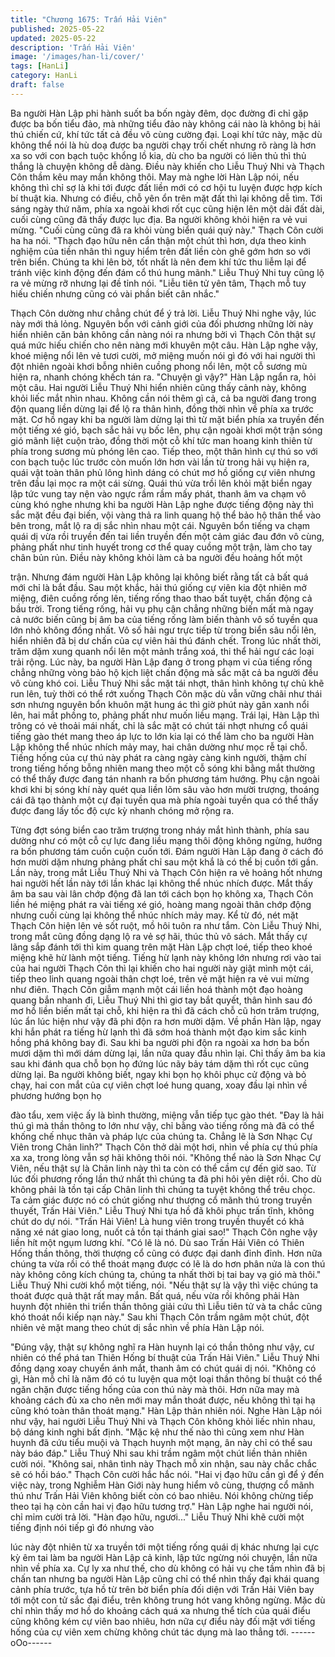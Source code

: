 ```yaml
---
title: "Chương 1675: Trấn Hải Viên"
published: 2025-05-22
updated: 2025-05-22
description: 'Trấn Hải Viên'
image: '/images/han-li/cover/'
tags: [HanLi]
category: HanLi
draft: false
---
```


Ba người Hàn Lập phi hành suốt ba bốn ngày đêm, dọc đường đi
chỉ gặp được ba bốn tiểu đảo, mà những tiểu đảo này không cái
nào là không bị hải thú chiến cứ, khí tức tất cả đều vô cùng
cường đại. Loại khí tức này, mặc dù không thể nói là hù doạ được
ba người chạy trối chết nhưng rõ ràng là hơn xa so với con bạch
tuộc khổng lồ kia, dù cho ba người có liên thủ thì thủ thắng là
chuyện không dễ dàng.
Điều này khiến cho Liễu Thuý Nhi và Thạch Côn thầm kêu may
mắn không thôi. May mà nghe lời Hàn Lập nói, nếu không thì chỉ
sợ là khi tới được đất liền mới có cơ hội tu luyện được hợp kích
bí thuật kia. Nhưng có điều, chỗ yên ổn trên mặt đất thì lại không
dễ tìm.
Tới sáng ngày thứ năm, phía xa ngoài khơi rốt cục cũng hiện lên
một dải đất dài, cuối cùng cũng đã thấy được lục địa. Ba người
không khỏi hiện ra vẻ vui mừng.
"Cuối cùng cũng đã ra khỏi vùng biển quái quỷ này."
Thạch Côn cười ha ha nói.
"Thạch đạo hữu nên cẩn thận một chút thì hơn, dựa theo kinh
nghiệm của tiền nhân thì nguy hiểm trên đất liền còn ghê gớm
hơn so với trên biển. Chúng ta khi lên bờ, tốt nhất là nên đem khí
tức thu liễm lại để tránh việc kinh động đến đám cổ thú hung
mãnh."
Liễu Thuý Nhi tuy cũng lộ ra vẻ mừng rỡ nhưng lại đề tỉnh nói.
"Liễu tiên tử yên tâm, Thạch mỗ tuy hiếu chiến nhưng cũng có vài
phần biết cân nhắc."

Thạch Côn dường như chẳng chút để ý trả lời. Liễu Thuý Nhi
nghe vậy, lúc này mới thả lỏng.
Nguyên bổn với cảnh giới của đối phương những lời này hiển
nhiên căn bản không cần nàng nói ra nhưng bởi vì Thạch Côn
thật sự quá mức hiếu chiến cho nên nàng mới khuyên một câu.
Hàn Lập nghe vậy, khoé miệng nổi lên vẻ tươi cười, mở miệng
muốn nói gì đó với hai người thì đột nhiên ngoài khơi bỗng nhiên
cuồng phong nổi lên, một cỗ sương mù hiện ra, nhanh chóng
khếch tán ra.
"Chuyện gì vậy?"
Hàn Lập ngẩn ra, hỏi một câu.
Hai người Liễu Thuý Nhi hiển nhiên cũng thấy cảnh này, không
khỏi liếc mắt nhìn nhau. Không cần nói thêm gì cả, cả ba người
đang trong độn quang liền dừng lại để lộ ra thân hình, đồng thời
nhìn về phía xa trước mặt. Cơ hồ ngay khi ba người làm dừng lại
thì từ mặt biển phía xa truyền đến một tiếng xé gió, bạch sắc hải
vụ bốc lên, phụ cận ngoài khơi một trận sóng gió mãnh liệt cuộn
trào, đồng thời một cỗ khí tức man hoang kinh thiên từ phía trong
sương mù phóng lên cao.
Tiếp theo, một thân hình cự thú so với con bạch tuộc lúc trước
còn muốn lớn hơn vài lần từ trong hải vụ hiện ra, quái vật toàn
thân phủ lông hình dáng có chút mơ hồ giống cự viên nhưng trên
đầu lại mọc ra một cái sừng.
Quái thú vừa trồi lên khỏi mặt biển ngay lập tức vung tay nện vào
ngực rầm rầm mấy phát, thanh âm va chạm vô cùng khó nghe
nhưng khi ba người Hàn Lập nghe được tiếng động này thì sắc
mặt đều đại biến, vội vàng thả ra linh quang hộ thể bảo hộ thân
thể vào bên trong, mắt lộ ra dị sắc nhìn nhau một cái.
Nguyên bổn tiếng va chạm quái dị vừa rồi truyền đến tai liền
truyền đến một cảm giác đau đớn vô cùng, phảng phất như tinh
huyết trong cơ thể quay cuồng một trận, làm cho tay chân bủn
rủn. Điều này không khỏi làm cả ba người đều hoảng hốt một

trận.
Nhưng đám người Hàn Lập không lại không biết rằng tất cả bất
quá mới chỉ là bắt đầu.
Sau một khắc, hải thú giống cự viên kia đột nhiên mở miệng, điên
cuồng rống lên, tiếng rống thao thao bất tuyệt, chấn động cả bầu
trời. Trong tiếng rống, hải vụ phụ cận chẳng những biến mất mà
ngay cả nước biến cũng bị âm ba của tiếng rống làm biến thành
vô số tuyền qua lớn nhỏ không đồng nhất. Vô số hải ngư trực tiếp
từ trong biển sâu nổi lên, hiển nhiên đã bị dư chấn của cự viên
hải thú đánh chết.
Trong lúc nhất thời, trăm dặm xung quanh nổi lên một mảnh trắng
xoá, thi thể hải ngư các loại trải rộng.
Lúc này, ba người Hàn Lập đang ở trong phạm vi của tiếng rống
chẳng những vòng bảo hộ kịch liệt chấn động mà sắc mặt cả ba
người đều vô cùng khó coi.
Liễu Thuý Nhi sắc mặt tái nhợt, thân hình không tự chủ khẽ run
lên, tuỳ thời có thể rớt xuống
Thạch Côn mặc dù vẫn vững chãi như thái sơn nhưng nguyên
bổn khuôn mặt hung ác thì giờ phút này gân xanh nổi lên, hai mắt
phồng to, phảng phất như muốn liều mạng.
Trái lại, Hàn Lập thì trông có vẻ thoải mái nhất, chỉ là sắc mặt có
chút tái nhợt nhưng cổ quái tiếng gào thét mang theo áp lực to
lớn kia lại có thể làm cho ba người Hàn Lập không thể nhúc nhích
mảy may, hai chân dường như mọc rễ tại chỗ.
Tiếng hống của cự thú này phát ra càng ngày càng kinh người,
thậm chí trong tiếng hống bỗng nhiên mang theo một cỗ sóng khi
bằng mắt thường có thể thấy được đang tán nhanh ra bốn
phương tám hướng. Phụ cận ngoài khơi khi bị sóng khí này quét
qua liền lõm sâu vào hơn mười trượng, thoáng cái đã tạo thành
một cự đại tuyền qua mà phía ngoài tuyền qua có thể thấy được
đang lấy tốc độ cực kỳ nhanh chóng mở rộng ra.

Từng đợt sóng biển cao trăm trượng trong nháy mắt hình thành,
phía sau dường như có một cỗ cự lực đang liều mạng thôi động
không ngừng, hướng ra bốn phương tám cuồn cuộn cuốn tới.
Đám người Hàn Lập đang ở cách đó hơn mười dặm nhưng
phảng phất chỉ sau một khắ là có thể bị cuốn tới gần. Lần này,
trong mắt Liễu Thuý Nhi và Thạch Côn hiện ra vẻ hoảng hốt
nhưng hai người hết lần này tới lần khác lại không thể nhúc nhích
được.
Mắt thấy âm ba sau vài lân chớp động đã lan tới cách bọn họ
không xa, Thạch Côn liền hé miệng phát ra vài tiếng xé gió,
hoàng mang ngoài thân chớp động nhưng cuối cùng lại không thể
nhúc nhích mảy may.
Kể từ đó, nét mặt Thạch Côn hiện lên vẻ sốt ruột, mồ hôi tuôn ra
như tắm. Còn Liễu Thuý Nhi, trong mắt cũng đồng dạng lộ ra vẻ
sợ hãi, thúc thủ vô sách.
Mắt thấy cự lãng sắp đánh tới thì kim quang trên mặt Hàn Lập
chợt loé, tiếp theo khoé miệng khẽ hừ lành một tiếng. Tiếng hừ
lạnh này không lớn nhưng rơi vào tai của hai người Thạch Côn thì
lại khiến cho hai người này giật mình một cái, tiếp theo linh quang
ngoài thân chợt loé, trên vẻ mặt hiện ra vẻ vui mừng như điên.
Thạch Côn giẫm mạnh một cái liền hoá thành một đạo hoàng
quang bắn nhanh đi, Liễu Thuý Nhi thì giơ tay bắt quyết, thân
hình sau đó mơ hồ liền biến mất tại chỗ, khi hiện ra thì đã cách
chỗ cũ hơn trăm trượng, lúc ẩn lúc hiện như vậy đã phi độn ra
hơn mười dặm.
Về phần Hàn lập, ngay khi hắn phát ra tiếng hừ lạnh thì đã sớm
hoá thành một đạo kim sắc kinh hồng phá không bay đi. Sau khi
ba người phi độn ra ngoài xa hơn ba bốn mươi dặm thì mới dám
dừng lại, lần nữa quay đầu nhìn lại.
Chỉ thấy âm ba kia sau khi đánh qua chỗ bọn họ đứng lúc nãy bảy
tám dặm thì rốt cục cũng dừng lại. Ba người không biết, ngay khi
bọn họ khôi phục cử động và bỏ chạy, hai con mắt của cự viên
chợt loé hung quang, xoay đầu lại nhìn về phương hướng bọn họ

đào tẩu, xem việc ấy là bình thường, miệng vẫn tiếp tục gào thét.
"Đay là hải thú gì mà thần thông to lớn như vậy, chỉ bằng vào
tiếng rống mà đã có thể khống chế nhục thân và pháp lực của
chúng ta. Chẳng lẽ là Sơn Nhạc Cự Viên trong Chân linh?"
Thạch Côn thở dài một hơi, nhìn về phía cự thú phía xa xa, trong
lòng vẫn sợ hãi không thôi nói.
"Không thể nào là Sơn Nhạc Cự Viên, nếu thật sự là Chân linh
này thì ta còn có thể cầm cự đến giờ sao. Từ lúc đối phương rống
lần thứ nhất thì chúng ta đã phi hôi yên diệt rồi. Cho dù không
phải là tồn tại cấp Chân linh thì chúng ta tuyệt không thể trêu
chọc. Ta cảm giác được nó có chút giống như thượng cổ mãnh
thú trong truyền thuyết, Trấn Hải Viên."
Liễu Thuý Nhi tựa hồ đã khôi phục trấn tĩnh, không chút do dự
nói.
"Trấn Hải Viên! Là hung viên trong truyền thuyết có khả năng xé
nát giao long, nuốt cả tồn tại thánh giai sao!"
Thạch Côn nghe vậy liền hít một ngụm lương khí.
"Có lẽ là nó. Dù sao Trấn Hải Viên có Thiên Hống thần thông, thời
thượng cổ cũng có được đại danh đỉnh đỉnh. Hơn nữa chúng ta
vừa rồi có thể thoát mạng được có lẽ là do hơn phân nửa là con
thú này không công kích chúng ta, chúng ta nhất thời bị tai bay vạ
gió mà thôi."
Liễu Thuý Nhi cười khổ một tiếng, nói.
"Nếu thật sự là vậy thì việc chúng ta thoát được quả thật rất may
mắn. Bất quá, nếu vừa rồi không phải Hàn huynh đột nhiên thi
triển thần thông giải cứu thì Liễu tiên tử và ta chắc cũng khó thoát
nổi kiếp nạn này."
Sau khi Thạch Côn trầm ngâm một chút, đột nhiên vẻ mặt mang
theo chút dị sắc nhìn về phía Hàn Lập nói.

"Đúng vậy, thật sự không nghĩ ra Hàn huynh lại có thần thông như
vậy, cư nhiên có thể phá tan Thiên Hống bí thuật của Trấn Hải
Viên."
Liễu Thuý Nhi đồng dạng xoay chuyển ánh mắt, thanh âm có chút
quái dị nói.
"Không có gì, Hàn mỗ chỉ là năm đó có tu luyện qua một loại thần
thông bí thuật có thể ngăn chặn được tiếng hống của con thú này
mà thôi. Hơn nữa may mà khoảng cách đủ xa cho nên mới may
mắn thoát được, nếu không thì tại hạ cũng khó toàn thân thoát
mạng."
Hàn Lập thản nhiên nói.
Nghe Hàn Lập nói như vậy, hai người Liễu Thuý Nhi và Thạch
Côn không khỏi liếc nhìn nhau, bộ dáng kinh nghi bất định.
"Mặc kệ như thế nào thì cũng xem như Hàn huynh đã cứu tiểu
muội và Thạch huynh một mạng, ân này chỉ có thể sau này báo
đáp."
Liễu Thuý Nhi sau khi trầm ngâm một chút liền thản nhiên cười
nói.
"Không sai, nhân tình này Thạch mỗ xin nhận, sau này chắc chắc
sẽ có hồi báo."
Thạch Côn cười hắc hắc nói.
"Hai vị đạo hữu cần gì để ý đến việc này, trong Nghiễm Hàn Giới
này hung hiểm vô cùng, thượng cổ mãnh thú như Trấn Hải Viên
không biết còn có bao nhiêu. Nói không chừng tiếp theo tại hạ còn
cần hai vị đạo hữu tương trợ."
Hàn Lập nghe hai người nói, chỉ mỉm cười trả lời.
"Hàn đạo hữu, ngươi..."
Liễu Thuý Nhi khẽ cười một tiếng định nói tiếp gì đó nhưng vào

lúc này đột nhiên từ xa truyền tới một tiếng rống quái dị khác
nhưng lại cực kỳ êm tai làm ba người Hàn Lập cả kinh, lập tức
ngừng nói chuyện, lần nữa nhìn về phía xa.
Cự ly xa như thế, cho dù không có hải vụ che tầm nhìn đã bị chấn
tan nhưng ba người Hàn Lập cũng chỉ có thể nhìn thấy đại khái
quang cảnh phía trước, tựa hồ từ trên bờ biển phía đối diện với
Trấn Hải Viên bay tới một con tử sắc đại điểu, trên không trung
hót vang không ngừng.
Mặc dù chỉ nhìn thấy mơ hồ do khoảng cách quá xa nhưng thể
tích của quái điểu cũng không kém cự viên bao nhiêu, hơn nữa
cự điểu này đối mặt với tiếng hống của cự viên xem chừng không
chút tác dụng mà lao thẳng tới.
------oOo------
